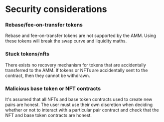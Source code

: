 # Security considerations

### Rebase/fee-on-transfer tokens

Rebase and fee-on-transfer tokens are not supported by the AMM.
Using these tokens will break the swap curve and liquidity maths.

### Stuck tokens/nfts

There exists no recovery mechanism for tokens that are accidentally transferred to the AMM.
If tokens or NFTs are accidentally sent to the contract, then they cannot be withdrawn.

### Malicious base token or NFT contracts

It's assumed that all NFTs and base token contracts used to create new pairs are honest.
The user must use their own discretion when deciding whether or not to interact with a particular pair contract and check that the NFT and base token contracts are honest.